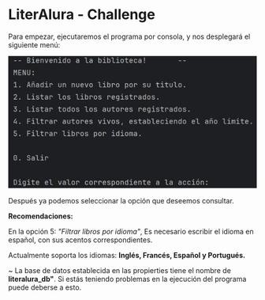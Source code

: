 # LiterAlura - Challenge

Para empezar, ejecutaremos el programa por consola, y nos desplegará el siguiente menú:

![img.png](imgs/img.png)

Después ya podemos seleccionar la opción que deseemos consultar.

<b>Recomendaciones:</b>

En la opción 5: <i>"Filtrar libros por idioma"</i>,  Es necesario escribir el idioma en español, con sus acentos correspondientes.

Actualmente soporta los idiomas: <b>Inglés, Francés, Español y Portugués.</b> 

~ La base de datos establecida en las propierties tiene el nombre de <b>literalura_db"</b>. Si estás teniendo problemas en la ejecución del programa puede deberse a esto. 



